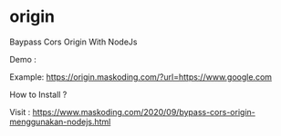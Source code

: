 # origin
Baypass Cors Origin With NodeJs

Demo : 

Example: https://origin.maskoding.com/?url=https://www.google.com

How to Install ?

Visit : https://www.maskoding.com/2020/09/bypass-cors-origin-menggunakan-nodejs.html